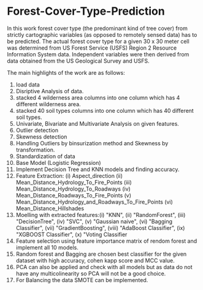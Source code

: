 # Forest-Cover-Type-Prediction
In this work forest cover type (the predominant kind of tree cover) from strictly cartographic variables 
(as opposed to remotely sensed data) has to be predicted. The actual forest cover type for a given 30 x 30 
meter cell was determined from US Forest Service (USFS) Region 2 Resource Information System data. Independent
variables were then derived from data obtained from the US Geological Survey and USFS.


The main highlights of the work are as follows:
1. load data
2. Disriptive Analysis of data.
3. stacked 4 wilderness area columns into one column which has 4 different wilderness area.
4. stacked 40 soil types columns into one column which has 40 different soil types.
5. Univariate, Bivariate and Multivariate Analysis on given features.
6. Outlier detection
7. Skewness detection
8. Handling Outliers by binsurization method and Skewness by transformation.
9. Standardization of data
10. Base Model (Logistic Regression)
11. Implement Decision Tree and KNN models and finding accuracy.
12. Feature Extraction: (i) Aspect_direction
                        (ii) Mean_Distance_Hydrology_To_Fire_Points
                        (iii) Mean_Distance_Hydrology_To_Roadways
                        (iv) Mean_Distance_Roadways_To_Fire_Points
                        (v) Mean_Distance_Hydrology_and_Roadways_To_Fire_Points
                        (vi) Mean_Distance_Hillshades
13. Moelling with extracted features:(i)    "KNN",
                                     (ii)   "RandomForest",
                                     (iii)  "DecisionTree",
                                     (iv)   "SVC",
                                     (v)    "Gaussian naive",
                                     (vi)   "Bagging Classifier",
                                     (vii)  "GradientBoosting",
                                     (viii) "AdaBoost Classifier",
                                     (ix)   "XGBOOST Classifier",
                                     (x)    "Voting Classifier
14. Feature selection using feature importance matrix of rendom forest and implement all 10 models.
15. Random forest and Bagging are chosen best classifier for the given dataset with high accuracy, cohen kapp score and MCC value.
16. PCA can also be applied and check with all models but as data do not have any multicolinearity so PCA will not be a good choice.
17. For Balancing the data SMOTE can be implemented.
